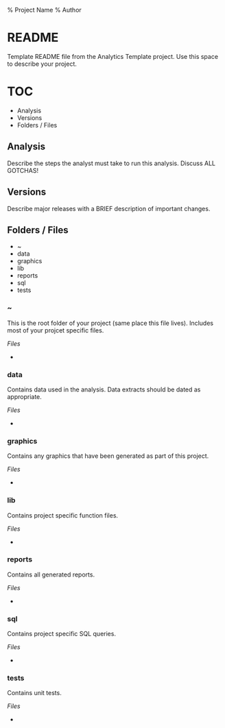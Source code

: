 % Project Name
% Author

# README

Template README file from the Analytics Template project.
Use this space to describe your project.


# TOC

 - Analysis
 - Versions
 - Folders / Files


## Analysis

Describe the steps the analyst must take to run this analysis. 
Discuss ALL GOTCHAS!


## Versions

Describe major releases with a BRIEF description of important changes.


## Folders / Files

- ~
- data
- graphics
- lib
- reports
- sql
- tests

### ~

This is the root folder of your project (same place this file
lives). Includes most of your projcet specific files.

_Files_

- 

### data

Contains data used in the analysis. Data extracts should be dated as appropriate.

_Files_

-

### graphics

Contains any graphics that have been generated as part of this
project.

_Files_

-

### lib

Contains project specific function files.

_Files_

-

### reports

Contains all generated reports.

_Files_

-

### sql

Contains project specific SQL queries.

_Files_

-
 
### tests

Contains unit tests.

_Files_

-
